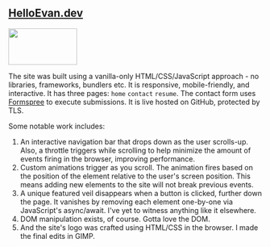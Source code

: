 ## [HelloEvan.dev](https://www.helloevan.dev/)
<img src="../main/img/tab-icon/hedev-logo-white.png" width=136 height=72>

The site was built using a vanilla-only HTML/CSS/JavaScript approach - no libraries, frameworks, bundlers etc. It is responsive, mobile-friendly, and interactive. It has three pages: ```home``` ```contact``` ```resume```. The contact form uses [Formspree](https://formspree.io/) to execute submissions. It is live hosted on GitHub, protected by TLS.

Some notable work includes:

1. An interactive navigation bar that drops down as the user scrolls-up. Also, a throttle triggers while scrolling to help minimize the amount of events firing in the browser, improving performance.
2. Custom animations trigger as you scroll. The animation fires based on the position of the element relative to the user's screen position. This means adding new elements to the site will not break previous events.
3. A unique featured veil disappears when a button is clicked, further down the page. It vanishes by removing each element one-by-one via JavaScript's async/await. I've yet to witness anything like it elsewhere.
4. DOM manipulation exists, of course. Gotta love the DOM.
5. And the site's logo was crafted using HTML/CSS in the browser. I made the final edits in GIMP.
